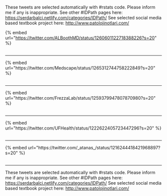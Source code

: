 

These tweets are selected automatically with #rstats code. Please inform me if any is inappropriate.
See other #IDPath pages here: https://serdarbalci.netlify.com/categories/IDPath/ 
See selected social media based textbook project here: http://www.patolojinotlari.com/

{% embed url="https://twitter.com/ALBoothMD/status/1260601122718388226?s=20" %}<br>
<br>
<hr>
{% embed url="https://twitter.com/Medscape/status/1265312744758222849?s=20" %}<br>
<br>
<hr>
{% embed url="https://twitter.com/FrezzaLab/status/1259379947807870980?s=20" %}<br>
<br>
<hr>
{% embed url="https://twitter.com/UFHealth/status/1222622405723447296?s=20" %}<br>
<br>
<hr>
{% embed url="https://twitter.com/_atanas_/status/1216244418421968897?s=20" %}<br>
<br>
<hr>


These tweets are selected automatically with #rstats code. Please inform me if any is inappropriate.
See other #IDPath pages here: https://serdarbalci.netlify.com/categories/IDPath/ 
See selected social media based textbook project here: http://www.patolojinotlari.com/
